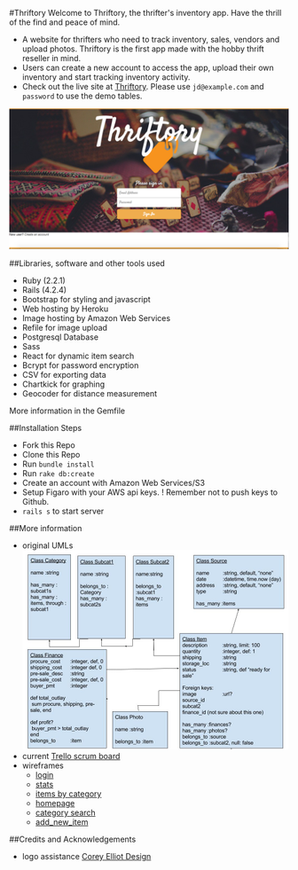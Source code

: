 #Thriftory
Welcome to Thriftory, the thrifter's inventory app.
Have the thrill of the find and peace of mind.

- A website for thrifters who need to track inventory, sales, vendors and upload
photos. Thriftory is the first app made with the hobby thrift reseller in mind.
- Users can create a new account to access the app, upload their own inventory and
start tracking inventory activity.
- Check out the live site at [Thriftory](https://thriftory.herokuapp.com).
Please use `jd@example.com` and `password` to use the demo tables.

![loginpage](/docs/frontpage.png?raw=true "Thriftory")

##Libraries, software and other tools used
- Ruby (2.2.1)
- Rails (4.2.4)
- Bootstrap for styling and javascript
- Web hosting by Heroku
- Image hosting by Amazon Web Services
- Refile for image upload
- Postgresql Database
- Sass
- React for dynamic item search
- Bcrypt for password encryption
- CSV for exporting data
- Chartkick for graphing
- Geocoder for distance measurement

More information in the Gemfile

##Installation Steps
- Fork this Repo
- Clone this Repo
- Run `bundle install`
- Run `rake db:create`
- Create an account with Amazon Web Services/S3
- Setup Figaro with your AWS api keys.  ! Remember not to push keys to Github.
- `rails s` to start server

##More information
- original UMLs ![UMLs](/docs/UMLorig.png)
- current [Trello scrum board](https://trello.com/b/BvRjL9bK/thriftory)
- wireframes
	- [login](/docs/login.png)
	- [stats](/docs/stats.png)
   - [items by category](/docs/items_by_category.png)
   - [homepage](/docs/home.png)
   - [category search](/docs/choose_category.png)
   - [add_new_item](/docs/add_inventory.png)

##Credits and Acknowledgements
- logo assistance [Corey Elliot Design](https://www.linkedin.com/in/coreyaelliott)
